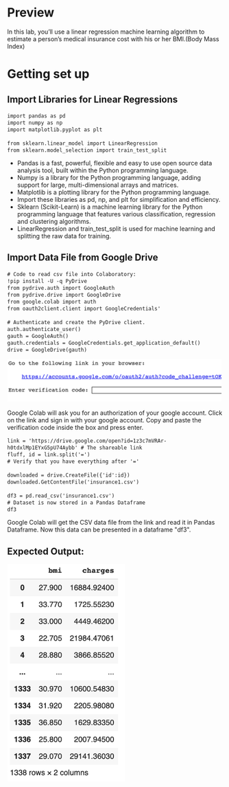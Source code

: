 # Preview

In this lab, you’ll use a linear regression machine learning algorithm to estimate a person’s medical insurance cost with his or her BMI.(Body Mass Index)

# Getting set up

## Import Libraries for Linear Regressions

	import pandas as pd
	import numpy as np
	import matplotlib.pyplot as plt
	
	from sklearn.linear_model import LinearRegression
	from sklearn.model_selection import train_test_split 

* Pandas is a fast, powerful, flexible and easy to use open source data analysis tool, built within the Python programming language.
* Numpy is a library for the Python programming language, adding support for large, multi-dimensional arrays and matrices.
* Matplotlib is a plotting library for the Python programming language.
* Import these libraries as pd, np, and plt for simplification and efficiency.
* Sklearn (Scikit-Learn) is a machine learning library for the Python programming language that features various classification, regression and clustering algorithms.
* LinearRegression and train_test_split is used for machine learning and splitting the raw data for training.

## Import Data File from Google Drive

	# Code to read csv file into Colaboratory:
	!pip install -U -q PyDrive
	from pydrive.auth import GoogleAuth
	from pydrive.drive import GoogleDrive
	from google.colab import auth
	from oauth2client.client import GoogleCredentials'

	# Authenticate and create the PyDrive client.
	auth.authenticate_user()
	gauth = GoogleAuth()
	gauth.credentials = GoogleCredentials.get_application_default()
	drive = GoogleDrive(gauth)

<img src="GoogleDriveAuthorization.png" width="500">


Google Colab will ask you for an authorization of your google account. Click on the link and sign in with your google account. Copy and paste the verification code inside the box and press enter.

	link = 'https://drive.google.com/open?id=1z3c7mVRAr-h0tdxlMp1EYxG5pU74Aybb' # The shareable link
	fluff, id = link.split('=')
	# Verify that you have everything after '='
	
	downloaded = drive.CreateFile({'id':id}) 
	downloaded.GetContentFile('insurance1.csv')  
	
	df3 = pd.read_csv('insurance1.csv')
	# Dataset is now stored in a Pandas Dataframe
	df3
	
Google Colab will get the CSV data file from the link and read it in Pandas Dataframe. Now this data can be presented in a dataframe "df3". 

## Expected Output:

<img src="InsuranceData.png" width="275">

